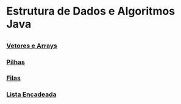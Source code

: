 # Estrutura de Dados e Algoritmos Java

## 

### [Vetores e Arrays](https://github.com/emanoelcampos/java-data-structures-algorithms/tree/master/src/vetores/arrays)
### [Pilhas](https://github.com/emanoelcampos/java-data-structures-algorithms/tree/master/src/pilhas)
### [Filas]()
### [Lista Encadeada]()